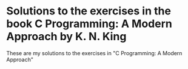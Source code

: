 # Solutions to the exercises in the book C Programming: A Modern Approach by K. N. King
These are my solutions to the exercises in "C Programming: A Modern Approach"



